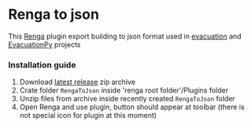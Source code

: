 ﻿# Renga to json

This [Renga](https://rengabim.com/en/) plugin export building to json format used in [evacuation](https://github.com/NikBel3476/evacuation) and [EvacuationPy](https://github.com/bvchirkov/EvacuationPy) projects

### Installation guide
1. Download [latest release](https://github.com/NikBel3476/RengaToJson/releases) zip archive
2. Crate folder `RengaToJson` inside 'renga root folder'/Plugins folder
3. Unzip files from archive inside recently created `RengaToJson` folder
4. Open Renga and use plugin, button should appear at toolbar (there is not special icon for plugin at this moment)